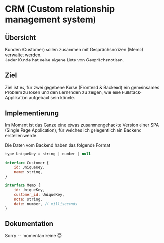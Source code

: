 # CRM (Custom relationship management system)

## Übersicht
Kunden (Customer) sollen zusammen mit Gesprächsnotizen (Memo) verwaltet werden.  
Jeder Kunde hat seine eigene Liste von Gesprächsnotizen.

## Ziel
Ziel ist es, für zwei gegebene Kurse (Frontend & Backend) ein gemeinsames Problem zu lösen und den Lernenden zu zeigen, wie eine Fullstack-Applikation aufgebaut sein könnte.

## Implementierung

Im Moment ist das Ganze eine etwas zusammengehackte Version einer SPA (Single Page Application), für welches ich gelegentlich ein Backend erstellen werde.

Die Daten vom Backend haben das folgende Format
```javascript
type UniqueKey = string | number | null

interface Customer {
    id: UniqueKey,
    name: string,
}

interface Memo {
    id: UniqueKey,
    customer_id: UniqueKey,
    note: string,
    date: number, // milliseconds
}
```

## Dokumentation
Sorry -- momentan keine 😇

